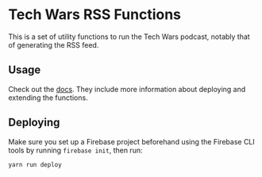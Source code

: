 # Tech Wars RSS Functions
This is a set of utility functions to run the Tech Wars podcast, notably that
of generating the RSS feed.

## Usage
Check out the [docs](https://thecraftkid.github.io/tech-wars-rss-functions/).
They include more information about deploying and extending the functions.

## Deploying
Make sure you set up a Firebase project beforehand using the Firebase 
CLI tools by running `firebase init`, then run:
```shell
yarn run deploy
```